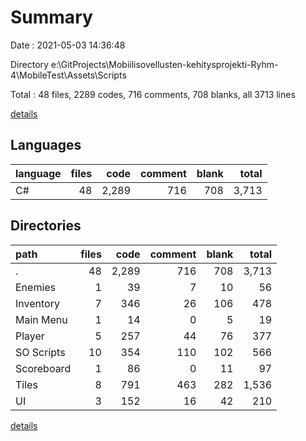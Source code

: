 # Summary

Date : 2021-05-03 14:36:48

Directory e:\GitProjects\Mobiilisovellusten-kehitysprojekti-Ryhm-4\MobileTest\Assets\Scripts

Total : 48 files,  2289 codes, 716 comments, 708 blanks, all 3713 lines

[details](details.md)

## Languages
| language | files | code | comment | blank | total |
| :--- | ---: | ---: | ---: | ---: | ---: |
| C# | 48 | 2,289 | 716 | 708 | 3,713 |

## Directories
| path | files | code | comment | blank | total |
| :--- | ---: | ---: | ---: | ---: | ---: |
| . | 48 | 2,289 | 716 | 708 | 3,713 |
| Enemies | 1 | 39 | 7 | 10 | 56 |
| Inventory | 7 | 346 | 26 | 106 | 478 |
| Main Menu | 1 | 14 | 0 | 5 | 19 |
| Player | 5 | 257 | 44 | 76 | 377 |
| SO Scripts | 10 | 354 | 110 | 102 | 566 |
| Scoreboard | 1 | 86 | 0 | 11 | 97 |
| Tiles | 8 | 791 | 463 | 282 | 1,536 |
| UI | 3 | 152 | 16 | 42 | 210 |

[details](details.md)
